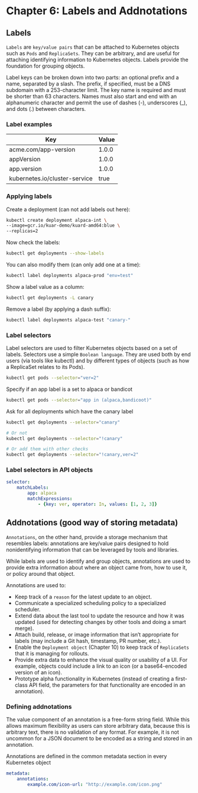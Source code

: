 # Chapter 6: Labels and Addnotations

## Labels

`Labels` are `key/value pairs` that can be attached to Kubernetes objects such as `Pods` and `ReplicaSets`. They can be arbitrary, and are useful for attaching identifying information to Kubernetes objects. Labels provide the foundation for grouping objects.

Label keys can be broken down into two parts: an optional prefix and a name, separated by a slash. The prefix, if specified, must be a DNS subdomain with a 253-character limit. The key name is required and must be shorter than 63 characters. Names must also start and end with an alphanumeric character and permit the use of dashes (-), underscores (_), and dots (.) between characters.

### Label examples

| Key                           | Value |
|-------------------------------|-------|
| acme.com/app-version          | 1.0.0 |
| appVersion                    | 1.0.0 |
| app.version                   | 1.0.0 |
| kubernetes.io/cluster-service | true  |

### Applying labels

Create a deployment (can not add labels out here):

```sh
kubectl create deployment alpaca-int \
--image=gcr.io/kuar-demo/kuard-amd64:blue \
--replicas=2
```

Now check the labels:

```sh
kubectl get deployments --show-labels
```

You can also modify them (can only add one at a time):

```sh
kubectl label deployments alpaca-prod "env=test"
```

Show a label value as a column:

```sh
kubectl get deployments -L canary
```

Remove a label (by applying a dash suffix):

```sh
kubectl label deployments alpaca-test "canary-"
```

### Label selectors

Label selectors are used to filter Kubernetes objects based on a set of labels. Selectors use a simple `Boolean language`. They are used both by end users (via tools like kubectl) and by different types of objects (such as how a ReplicaSet relates to its Pods).

```sh
kubectl get pods --selector="ver=2"
```

Specify if an app label is a set to alpaca or bandicot

```sh
kubectl get pods --selector="app in (alpaca,bandicoot)"
```

Ask for all deployments which have the canary label

```sh
kubectl get deployments --selector="canary"

# Or not
kubectl get deployments --selector="!canary"

# Or add them with other checks
kubectl get deployments --selector="!canary,ver=2"
```

### Label selectors in API objects

```yaml
selector:
    matchLabels:
        app: alpaca
        matchExpressions:
            - {key: ver, operator: In, values: [1, 2, 3]}

```

## Addnotations (good way of storing metadata)

`Annotations`, on the other hand, provide a storage mechanism that resembles labels: annotations are key/value pairs designed to hold nonidentifying information that can be leveraged by tools and libraries.

While labels are used to identify and group objects, annotations are used to provide extra information about where an object came from, how to use it, or policy around that object.

Annotations are used to:

- Keep track of a `reason` for the latest update to an object.
- Communicate a specialized scheduling policy to a specialized scheduler.
- Extend data about the last tool to update the resource and how it was updated (used for detecting changes by other tools and doing a smart merge).
- Attach build, release, or image information that isn’t appropriate for labels (may include a Git hash, timestamp, PR number, etc.).
- Enable the `Deployment object` (Chapter 10) to keep track of `ReplicaSets` that it is managing for rollouts.
- Provide extra data to enhance the visual quality or usability of a UI. For example, objects could include a link to an icon (or a base64-encoded version of an icon).
- Prototype alpha functionality in Kubernetes (instead of creating a first-class API field, the parameters for that functionality are encoded in an annotation).

### Defining addnotations

The value component of an annotation is a free-form string field. While this allows maximum flexibility as users can store arbitrary data, because this is arbitrary text, there is no validation of any format. For example, it is not uncommon for a JSON document to be encoded as a string and stored in an annotation.

Annotations are defined in the common metadata section in every Kubernetes object

```yaml
metadata:
    annotations:
        example.com/icon-url: "http://example.com/icon.png"
```
